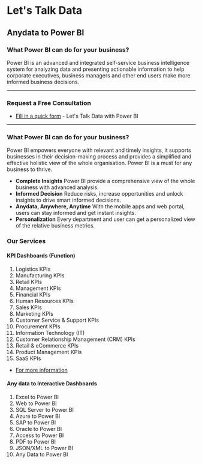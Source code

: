# Let's Talk Data

## Anydata to Power BI

### What Power BI can do for your business?
Power BI is an advanced and integrated self-service business intelligence system for analyzing data and presenting actionable information to help corporate executives, business managers and other end users make more informed business decisions.

----

### Request a Free Consultation
* [Fill in a quick form](https://forms.office.com/Pages/ResponsePage.aspx?id=9Crpd7FAw064FydBhdidK8IoBJLFUcdArdkNeLqkzSpUOEg3UUQ2OVlVOTNUMUJaRDUxVEk2RjhJWS4u) - Let's Talk Data with Power BI


----

### What Power BI can do for your business?
Power BI empowers everyone with relevant and timely insights, it supports businesses in their decision-making process and provides a simplified and effective holistic view of the whole organisation. Power BI is a must for any business to thrive.

- **Complete Insights** Power BI provide a comprehensive view of the whole business with advanced analysis.
- **Informed Decision** Reduce risks, increase opportunities and unlock insights to drive smart informed decisions.
- **Anydata, Anywhere, Anytime** With the mobile apps and web portal, users can stay informed and get instant insights.
- **Personalization** Every department and user can get a personalized view of the relative business metrics.


### Our Services
#### KPI Dashboards (Function)
1. Logistics KPIs
1. Manufacturing KPIs
1. Retail KPIs
1. Management KPIs
1. Financial KPIs
1. Human Resources KPIs
1. Sales KPIs
1. Marketing KPIs
1. Customer Service & Support KPIs
1. Procurement KPIs
1. Information Technology (IT)
1. Customer Relationship Management (CRM) KPIs
1. Retail & eCommerce KPIs
1. Product Management KPIs
1. SaaS KPIs
* [For more information](https://github.com/NajiElKotob/Awesome-KPIs/)

#### Any data to Interactive Dashboards
1. Excel to Power BI
1. Web to Power BI
1. SQL Server to Power BI
1. Azure to Power BI
1. SAP to Power BI
1. Oracle to Power BI
1. Access to Power BI
1. PDF to Power BI
1. JSON/XML to Power BI
1. Any Data to Power BI

<!--
#### KPI Dashboards (Industry)
1. Car & Automobile Sales
1. Education
1. Government budget
1. Financial services
1. Healthcare
1. Hospitality
1. Insurance
1. Oil & Gas Exploration & Production
1. Tourism
-->
